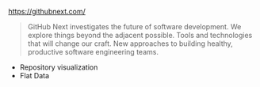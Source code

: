 
https://githubnext.com/

> GitHub Next investigates the future of software development. We explore things beyond the adjacent possible. Tools and technologies that will change our craft. New approaches to building healthy, productive software engineering teams.

- Repository visualization
- Flat Data
